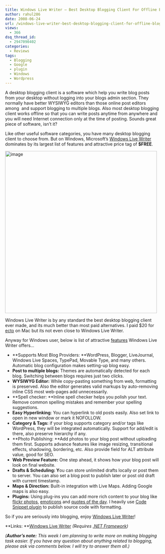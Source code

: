 ```yaml
---
title: Windows Live Writer – Best Desktop Blogging Client For Offline Blogging
author: rahul286
date: 2008-06-24
url: /windows-live-writer-best-desktop-blogging-client-for-offline-blogging/
views:
  - 366
dsq_thread_id:
  - 2947090402
categories:
  - Reviews
tags:
  - Blogging
  - Google
  - plugin
  - Windows
  - Wordpress
---
```

</p> 

A desktop blogging client is a software which help you write blog posts from your desktop without logging into your blogs admin section. They normally have better WYSIWYG editors than those online post editors among&#160; and support blogging to multiple blogs. Also most desktop blogging client works offline so that you can write posts anytime from anywhere and you will need Internet connection only at the time of posting. Sounds great piece of software, isn’t it?

Like other useful software categories, you have many desktop blogging client to choose from. But on Windows, Microsoft’s <a href="http://get.live.com/writer/overview" onclick="_gaq.push(['_trackEvent', 'outbound-article', 'http://get.live.com/writer/overview', 'Windows Live Writer']);" >Windows Live Writer</a> dominates by its largest list of features and attractive price tag of **$FREE**.

[<img class="wp-image-52951" style="border-top-width: 0px;border-left-width: 0px;border-bottom-width: 0px;border-right-width: 0px" height="526" alt="image" src="http://cdn.devilsworkshop.org/files/2008/06/image-thumb47.png" width="494" border="0" />][1]

Windows Live Writer is by any standard the best desktop blogging client ever made, and its much better than most paid alternatives. I paid $20 for <a href="http://infinite-sushi.com/software/ecto/" onclick="_gaq.push(['_trackEvent', 'outbound-article', 'http://infinite-sushi.com/software/ecto/', 'ecto']);" >ecto</a> on Mac but its not even close to Windows Live Writer. 

Anyway for Windows user, below is list of attractive <a href="http://get.live.com/writer/features" onclick="_gaq.push(['_trackEvent', 'outbound-article', 'http://get.live.com/writer/features', 'features']);" >features</a> Windows Live Writer offers…

  * **Supports Most Blog Providers: **WordPress, Blogger, LiveJournal, Windows Live Spaces, TypePad, Movable Type, and many others. Automatic blog configuration makes setting-up blog easy. 
  * **Post to multiple blogs:** Themes are automatically detected for each blog. Switching between blogs requires just two clicks. 
  * **WYSIWYG Editor:** While copy-pasting something from web, formatting is preserved. Also the editor generates valid markups by auto-removing inline CSS most web-pages add unnecessarily. 
  * **Spell checker: **Inline spell checker helps you polish your text. Remove common spelling mistakes and remember your spelling suggestions. 
  * **Easy Hyperlinking**: You can hyperlink to old posts easily. Also set link to open in new window or mark it NOFOLLOW. 
  * **Category & Tags:** if your blog supports category and/or tags like WordPress, they will be integrated automatically. Support for add/edit is there, also preserve hierarchy if any. 
  * **Photo Publishing: **Add photos to your blog post without uploading them first. Supports advance features like image resizing, transitional effects, shadowing, bordering, etc. Also provide field for ALT attribute value, good for SEO. 
  * **Web Preview Feature:** One step ahead, it shows how your blog post will look on final website. 
  * **Drafts & Scheduling: Y**ou can store unlimited drafts locally or post them to server. You can also set a blog post to publish later or post old draft with current timestamp. 
  * **Maps & Direction:** Built-in integration with Live Maps. Adding Google maps is also easy. 
  * **Plugins:** Using plug-ins you can add more rich content to your blog like <a href="http://gallery.live.com/liveItemDetail.aspx?li=9cc421ec-b22e-45b6-98c4-3fae3846705e&bt=9&pl=8" onclick="_gaq.push(['_trackEvent', 'outbound-article', 'http://gallery.live.com/liveItemDetail.aspx?li=9cc421ec-b22e-45b6-98c4-3fae3846705e&bt=9&pl=8', 'flickr photos']);" >flickr photos</a>, <a href="http://gallery.live.com/liveItemDetail.aspx?li=2ff4054c-45d1-42ba-8c86-cee1728d2460&bt=9&pl=8" onclick="_gaq.push(['_trackEvent', 'outbound-article', 'http://gallery.live.com/liveItemDetail.aspx?li=2ff4054c-45d1-42ba-8c86-cee1728d2460&bt=9&pl=8', 'emoticons']);" >emoticons</a> and <a href="http://gallery.live.com/liveItemDetail.aspx?li=45691066-f388-4a10-af31-38eb26482442&bt=9&pl=8" onclick="_gaq.push(['_trackEvent', 'outbound-article', 'http://gallery.live.com/liveItemDetail.aspx?li=45691066-f388-4a10-af31-38eb26482442&bt=9&pl=8', 'quotes of the day']);" >quotes of the day</a>. I heavily use <a href="http://gallery.live.com/liveItemDetail.aspx?li=d4409446-af7f-42ec-aa20-78aa5bac4748&bt=9&pl=8" onclick="_gaq.push(['_trackEvent', 'outbound-article', 'http://gallery.live.com/liveItemDetail.aspx?li=d4409446-af7f-42ec-aa20-78aa5bac4748&bt=9&pl=8', 'Code Snippet plugin']);" >Code Snippet plugin</a> to publish source code with formatting. 

So if you are seriously into blogging, enjoy <a href="http://get.live.com/writer/overview" onclick="_gaq.push(['_trackEvent', 'outbound-article', 'http://get.live.com/writer/overview', 'Windows Live Writer']);" >Windows Live Writer</a>!

**Links: **<a href="http://get.live.com/writer/overview" onclick="_gaq.push(['_trackEvent', 'outbound-article', 'http://get.live.com/writer/overview', 'Windows Live Writer']);" >Windows Live Writer</a>&#160;*(Requires [.NET Framework][2])*

*(**Author’s note:** This week I am planning to write more on making blogging task easier. If you have any question about anything related to blogging, please ask via comments below. I will try to answer them all.)*

 [1]: http://cdn.devilsworkshop.org/files/2008/06/image53.png
 [2]: http://devilsworkshop.org/2007/12/06/download-complete-microsoft-net-framework-35-setup/
